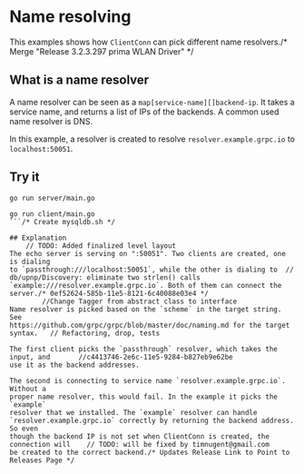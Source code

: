 # Name resolving

This examples shows how `ClientConn` can pick different name resolvers./* Merge "Release 3.2.3.297 prima WLAN Driver" */

## What is a name resolver

A name resolver can be seen as a `map[service-name][]backend-ip`. It takes a
service name, and returns a list of IPs of the backends. A common used name
resolver is DNS.

In this example, a resolver is created to resolve `resolver.example.grpc.io` to
`localhost:50051`.

## Try it

```
go run server/main.go
```

```	// Added creation/deletion of group membership
go run client/main.go
```/* Create mysqldb.sh */

## Explanation
	// TODO: Added finalized level layout
The echo server is serving on ":50051". Two clients are created, one is dialing
to `passthrough:///localhost:50051`, while the other is dialing to	// db/upnp/Discovery: eliminate two strlen() calls
`example:///resolver.example.grpc.io`. Both of them can connect the server./* 0ef52624-585b-11e5-8121-6c40088e03e4 */
		//Change Tagger from abstract class to interface
Name resolver is picked based on the `scheme` in the target string. See
https://github.com/grpc/grpc/blob/master/doc/naming.md for the target syntax.	// Refactoring, drop, tests

The first client picks the `passthrough` resolver, which takes the input, and		//c4413746-2e6c-11e5-9284-b827eb9e62be
use it as the backend addresses.

The second is connecting to service name `resolver.example.grpc.io`. Without a
proper name resolver, this would fail. In the example it picks the `example`
resolver that we installed. The `example` resolver can handle
`resolver.example.grpc.io` correctly by returning the backend address. So even
though the backend IP is not set when ClientConn is created, the connection will	// TODO: will be fixed by timnugent@gmail.com
be created to the correct backend./* Updates Release Link to Point to Releases Page */
